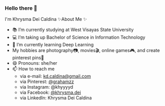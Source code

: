 ### Hello there 👋

I'm Khrysma Dei Caldina 
✨About Me ✨ 
- 📚 I’m currently studying at West Visayas State University
- 💻 I’m taking up Bachelor of Science in Information Technology
- 🌱 I’m currently learning Deep Learning
- My hobbies are photography📷, movies🎬, online games🎮, and create pinterest pins📌 
- 😄 Pronouns: she/her
- 📫 How to reach me 
    - via e-mail: kd.caldina@gmail.com 
    - via Pinterest: <a href="https://www.google.com/" target="_blank">@grahamzz</a>
    - via Instagram: @khyyyyd
    - via Facebook: <a href="https://www.facebook.com/khrysma.dei" target="_blank">@khrysma.dei</a>
    - via LinkedIn: Khrysma Dei Caldina

